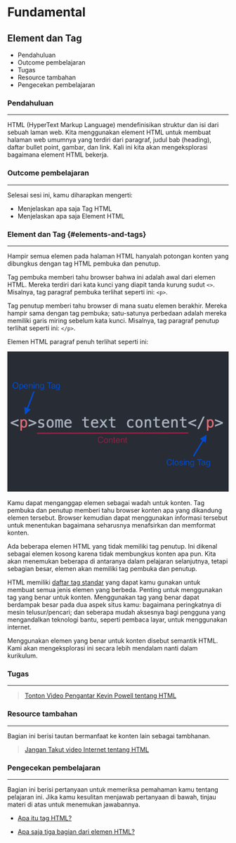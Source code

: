 # Fundamental

## Element dan Tag

- Pendahuluan
- Outcome pembelajaran
- Tugas
- Resource tambahan
- Pengecekan pembelajaran

### Pendahuluan

---

HTML (HyperText Markup Language) mendefinisikan struktur dan isi dari sebuah laman web. Kita menggunakan element HTML untuk membuat halaman web umumnya yang terdiri dari paragraf, judul bab (heading), daftar bullet point, gambar, dan link. Kali ini kita akan mengeksplorasi bagaimana element HTML bekerja.

### Outcome pembelajaran

---

Selesai sesi ini, kamu diharapkan mengerti:

- Menjelaskan apa saja Tag HTML
- Menjelaskan apa saja Element HTML

### Element dan Tag {#elements-and-tags}

---

Hampir semua elemen pada halaman HTML hanyalah potongan konten yang dibungkus dengan tag HTML pembuka dan penutup.

Tag pembuka memberi tahu browser bahwa ini adalah awal dari elemen HTML. Mereka terdiri dari kata kunci yang diapit tanda kurung sudut `<>`. Misalnya, tag paragraf pembuka terlihat seperti ini: `<p>`.

Tag penutup memberi tahu browser di mana suatu elemen berakhir. Mereka hampir sama dengan tag pembuka; satu-satunya perbedaan adalah mereka memiliki garis miring sebelum kata kunci. Misalnya, tag paragraf penutup terlihat seperti ini: `</p>`.

Elemen HTML paragraf penuh terlihat seperti ini:

[![Elements Diagram](./img/element-diagram.png)](#element-diagram)

Kamu dapat menganggap elemen sebagai wadah untuk konten. Tag pembuka dan penutup memberi tahu browser konten apa yang dikandung elemen tersebut. Browser kemudian dapat menggunakan informasi tersebut untuk menentukan bagaimana seharusnya menafsirkan dan memformat konten.

Ada beberapa elemen HTML yang tidak memiliki tag penutup. Ini dikenal sebagai elemen kosong karena tidak membungkus konten apa pun. Kita akan menemukan beberapa di antaranya dalam pelajaran selanjutnya, tetapi sebagian besar, elemen akan memiliki tag pembuka dan penutup.

HTML memiliki [daftar tag standar](https://developer.mozilla.org/en-US/docs/Web/HTML/Element) yang dapat kamu gunakan untuk membuat semua jenis elemen yang berbeda. Penting untuk menggunakan tag yang benar untuk konten. Menggunakan tag yang benar dapat berdampak besar pada dua aspek situs kamu: bagaimana peringkatnya di mesin telusur/pencari; dan seberapa mudah aksesnya bagi pengguna yang mengandalkan teknologi bantu, seperti pembaca layar, untuk menggunakan internet.

Menggunakan elemen yang benar untuk konten disebut semantik HTML. Kami akan mengeksplorasi ini secara lebih mendalam nanti dalam kurikulum.

### Tugas

---

> [Tonton Video Pengantar Kevin Powell tentang HTML](https://www.youtube.com/watch?v=LGQuIIv2RVA&list=PL4-IK0AVhVjM0xE0K2uZRvsM7LkIhsPT-)

### Resource tambahan

---

Bagian ini berisi tautan bermanfaat ke konten lain sebagai tambhanan.

> [Jangan Takut video Internet tentang HTML](http://www.dontfeartheinternet.com/02-html)

### Pengecekan pembelajaran

---

Bagian ini berisi pertanyaan untuk memeriksa pemahaman kamu tentang pelajaran ini. Jika kamu kesulitan menjawab pertanyaan di bawah, tinjau materi di atas untuk menemukan jawabannya.

- [Apa itu tag HTML?](#elements-and-tags)

- [Apa saja tiga bagian dari elemen HTML?](./img/element-diagram.png)
